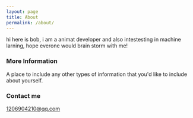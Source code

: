 ```yaml
---
layout: page
title: About
permalink: /about/
---
```


hi here is bob, i am a animat developer and also intestesting in machine larning, hope everone would brain storm with me!

### More Information

A place to include any other types of information that you'd like to include about yourself.

### Contact me

[1206904210@qq.com](mailto@1206904210@qq.com)
